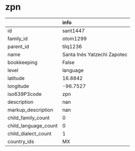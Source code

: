 # zpn
|                      | info                        |
|:---------------------|:----------------------------|
| id                   | sant1447                    |
| family_id            | otom1299                    |
| parent_id            | tilq1236                    |
| name                 | Santa Inés Yatzechi Zapotec |
| bookkeeping          | False                       |
| level                | language                    |
| latitude             | 16.8842                     |
| longitude            | -96.7527                    |
| iso639P3code         | zpn                         |
| description          | nan                         |
| markup_description   | nan                         |
| child_family_count   | 0                           |
| child_language_count | 0                           |
| child_dialect_count  | 1                           |
| country_ids          | MX                          |